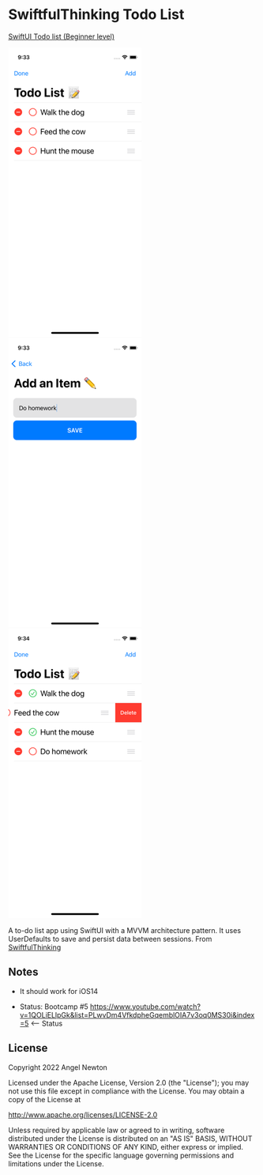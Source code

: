 # SwiftfulThinking Todo List

[SwiftUI Todo list (Beginner level)](https://www.youtube.com/playlist?list=PLwvDm4VfkdpheGqemblOIA7v3oq0MS30i)  

![Scheme](/readmeImages/SimulatorScreenShot-iPhone13mini-2022-06-01at09.33.13.png)
![Scheme](/readmeImages/SimulatorScreenShot-iPhone13mini-2022-06-01at09.33.40.png)
![Scheme](/readmeImages/SimulatorScreenShot-iPhone13mini-2022-06-01at09.34.22.png)

A to-do list app using SwiftUI with a MVVM architecture pattern. It uses UserDefaults to save and persist data between sessions.
From [SwiftfulThinking](https://www.youtube.com/c/SwiftfulThinking)


## Notes 
- It should work for iOS14

- Status: Bootcamp #5
  https://www.youtube.com/watch?v=1QOLiELlpGk&list=PLwvDm4VfkdpheGqemblOIA7v3oq0MS30i&index=5 <-- Status



## License

Copyright 2022 Angel Newton

Licensed under the Apache License, Version 2.0 (the "License"); you may not use this file except in compliance with the License. You may obtain a copy of the License at

http://www.apache.org/licenses/LICENSE-2.0

Unless required by applicable law or agreed to in writing, software distributed under the License is distributed on an "AS IS" BASIS, WITHOUT WARRANTIES OR CONDITIONS OF ANY KIND, either express or implied. See the License for the specific language governing permissions and limitations under the License.
